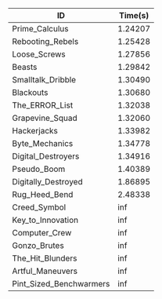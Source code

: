 |ID|Time(s)|
|-|-|
|Prime_Calculus|1.24207|
|Rebooting_Rebels|1.25428|
|Loose_Screws|1.27856|
|Beasts|1.29842|
|Smalltalk_Dribble|1.30490|
|Blackouts|1.30680|
|The_ERROR_List|1.32038|
|Grapevine_Squad|1.32060|
|Hackerjacks|1.33982|
|Byte_Mechanics|1.34778|
|Digital_Destroyers|1.34916|
|Pseudo_Boom|1.40389|
|Digitally_Destroyed|1.86895|
|Rug_Heed_Bend|2.48338|
|Creed_Symbol|inf|
|Key_to_Innovation|inf|
|Computer_Crew|inf|
|Gonzo_Brutes|inf|
|The_Hit_Blunders|inf|
|Artful_Maneuvers|inf|
|Pint_Sized_Benchwarmers|inf|

